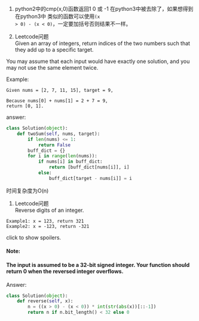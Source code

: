 1. python2中的cmp(x,0)函数返回1 0 或 -1 在python3中被去除了，如果想得到在python3中
类似的函数可以使用<code>(x > 0) - (x < 0)</code>，一定要加括号否则结果不一样。

1. Leetcode问题<br>
Given an array of integers, return indices of the two numbers such that they add up to a specific target.

You may assume that each input would have exactly one solution, and you may not use the same element twice.

Example:
```
Given nums = [2, 7, 11, 15], target = 9,

Because nums[0] + nums[1] = 2 + 7 = 9,
return [0, 1].
```
answer:
```python
class Solution(object):
    def twoSum(self, nums, target):
        if len(nums) <= 1:
            return False
        buff_dict = {}
        for i in range(len(nums)):
            if nums[i] in buff_dict:
                return [buff_dict[nums[i]], i]
            else:
                buff_dict[target - nums[i]] = i
```
时间复杂度为O(n)

1. Leetcode问题<br>
Reverse digits of an integer.
```
Example1: x = 123, return 321
Example2: x = -123, return -321
```
click to show spoilers.

#### Note:
#### The input is assumed to be a 32-bit signed integer. Your function should return 0 when the reversed integer overflows.

Answer:
```python
class Solution(object):
    def reverse(self, x):
        n = ((x > 0) - (x < 0)) * int(str(abs(x))[::-1])
        return n if n.bit_length() < 32 else 0

```